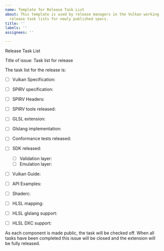 ```yaml
---
name: Template for Release Task List
about: This template is used by release managers in the Vulkan working group to create
  release task lists for newly published specs.
title: ''
labels: ''
assignees: ''

---
```


<!--
- Copyright (c) 2019-2021, The Khronos Group Inc.
-
- SPDX-License-Identifier: CC-BY-4.0
-
-->
Release Task List

<!-- This template is used by release managers in the Vulkan working group
to create release task list issues for newly published specs.
To fill one out, delete checkbox lines for irrelevant items
(such as glslang support for extensions that don't affect SPIR-V)
and replace markdown comments with the item they
call for. In the case of deliverables, you can also check
the box when you supply the appropriate link.-->

Title of issue:  Task list for <!-- VK API or extension --> release

<!-- Brief description of what the API or extension does and any context needed for why it exists. -->

The task list for the <!-- VK API or extension name --> release is:
<!-- Note: include relevant task list items only. -->

 - [ ] Vulkan Specification:  <!-- link to Vulkan registry entry-->
 - [ ] SPIRV specification:  <!-- link to SPIRV registry entry-->
 - [ ] SPIRV Headers:  <!-- link to SPIRV-Headers GitHub pull request -->
 - [ ] SPIRV tools released: <!-- link to SPIRV-Tools GitHub pull request -->
 - [ ] GLSL extension: <!-- link to GLSL GitHub pull request --> 
 - [ ] Glslang implementation: <!-- link to glslgang GitHub pull request--> 
 - [ ] Conformance tests released: <!-- link(s) to VK-GL-CTS GitHub releases -->
 - [ ] SDK released: <!-- link to SDK (list version number) -->

     - [ ] Validation layer: <!-- link to Vulkan-ValidationLayers GitHub pull request -->
     - [ ] Emulation layer: <!-- link to Vulkan-ExtensionLayer GitHub pull request -->

 - [ ] Vulkan Guide:  <!-- Link to Vulkan-Guide chapter -->
 - [ ] API Examples:  <!-- Link to API examples in Vulkan-Docs/wiki -->
 - [ ] Shaderc:  <!-- Link to shaderc GitHub pull request -->
 - [ ] HLSL mapping:
 - [ ] HLSL glslang support:
 - [ ] HLSL DXC support: <!-- link to DXC GitHub pull request -->

As each component is made public, the task will be checked off. When all tasks have been completed this issue will be closed and the extension will be fully released.
